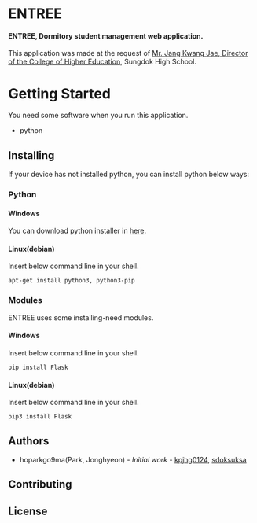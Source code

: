 ENTREE
===========
#### ENTREE, Dormitory student management web application.

This application was made at the request of [Mr. Jang Kwang Jae, Director of the College of Higher Education](https://www.facebook.com/kwangjae.jang), Sungdok High School.

# Getting Started
You need some software when you run this application.
* python

## Installing
If your device has not installed python, you can install python below ways:

### Python
#### Windows
You can download python installer in [here](https://www.python.org/downloads/).

#### Linux(debian)
Insert below command line in your shell.
```
apt-get install python3, python3-pip
```

### Modules
ENTREE uses some installing-need modules.
#### Windows
Insert below command line in your shell.
```
pip install Flask
```
#### Linux(debian)
Insert below command line in your shell.
```
pip3 install Flask
```

## Authors
* hoparkgo9ma(Park, Jonghyeon) - *Initial work* - [kpjhg0124](https://github.com/kpjhg0124), [sdoksuksa](https://github.com/sdoksuksa)

## Contributing

## License
